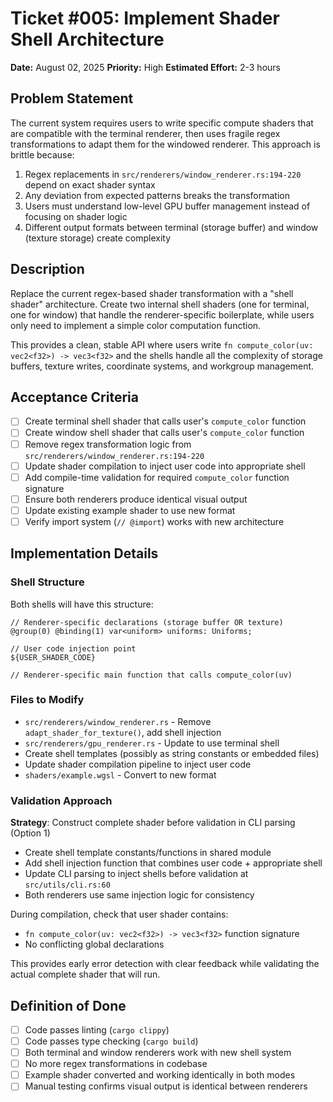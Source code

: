 # Ticket #005: Implement Shader Shell Architecture

**Date:** August 02, 2025
**Priority:** High
**Estimated Effort:** 2-3 hours

## Problem Statement

The current system requires users to write specific compute shaders that are compatible with the terminal renderer, then uses fragile regex transformations to adapt them for the windowed renderer. This approach is brittle because:

1. Regex replacements in `src/renderers/window_renderer.rs:194-220` depend on exact shader syntax
2. Any deviation from expected patterns breaks the transformation
3. Users must understand low-level GPU buffer management instead of focusing on shader logic
4. Different output formats between terminal (storage buffer) and window (texture storage) create complexity

## Description

Replace the current regex-based shader transformation with a "shell shader" architecture. Create two internal shell shaders (one for terminal, one for window) that handle the renderer-specific boilerplate, while users only need to implement a simple color computation function.

This provides a clean, stable API where users write `fn compute_color(uv: vec2<f32>) -> vec3<f32>` and the shells handle all the complexity of storage buffers, texture writes, coordinate systems, and workgroup management.

## Acceptance Criteria

- [ ] Create terminal shell shader that calls user's `compute_color` function
- [ ] Create window shell shader that calls user's `compute_color` function  
- [ ] Remove regex transformation logic from `src/renderers/window_renderer.rs:194-220`
- [ ] Update shader compilation to inject user code into appropriate shell
- [ ] Add compile-time validation for required `compute_color` function signature
- [ ] Ensure both renderers produce identical visual output
- [ ] Update existing example shader to use new format
- [ ] Verify import system (`// @import`) works with new architecture

## Implementation Details

### Shell Structure
Both shells will have this structure:
```wgsl
// Renderer-specific declarations (storage buffer OR texture)
@group(0) @binding(1) var<uniform> uniforms: Uniforms;

// User code injection point
${USER_SHADER_CODE}

// Renderer-specific main function that calls compute_color(uv)
```

### Files to Modify
- `src/renderers/window_renderer.rs` - Remove `adapt_shader_for_texture()`, add shell injection
- `src/renderers/gpu_renderer.rs` - Update to use terminal shell
- Create shell templates (possibly as string constants or embedded files)
- Update shader compilation pipeline to inject user code
- `shaders/example.wgsl` - Convert to new format

### Validation Approach
**Strategy**: Construct complete shader before validation in CLI parsing (Option 1)
- Create shell template constants/functions in shared module
- Add shell injection function that combines user code + appropriate shell  
- Update CLI parsing to inject shells before validation at `src/utils/cli.rs:60`
- Both renderers use same injection logic for consistency

During compilation, check that user shader contains:
- `fn compute_color(uv: vec2<f32>) -> vec3<f32>` function signature
- No conflicting global declarations

This provides early error detection with clear feedback while validating the actual complete shader that will run.

## Definition of Done

- [ ] Code passes linting (`cargo clippy`)
- [ ] Code passes type checking (`cargo build`)
- [ ] Both terminal and window renderers work with new shell system
- [ ] No more regex transformations in codebase
- [ ] Example shader converted and working identically in both modes
- [ ] Manual testing confirms visual output is identical between renderers 
